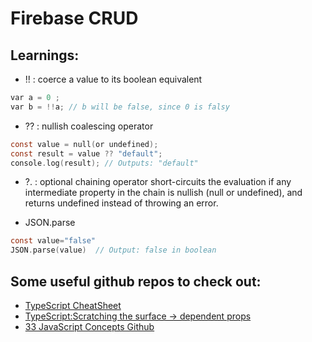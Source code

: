 # Firebase CRUD

## Learnings:

- !! : coerce a value to its boolean equivalent

```c
var a = 0 ;
var b = !!a; // b will be false, since 0 is falsy
```

- ?? : nullish coalescing operator

```c
const value = null(or undefined);
const result = value ?? "default";
console.log(result); // Outputs: "default"
```

- ?. : optional chaining operator
  short-circuits the evaluation if any intermediate property in the chain is nullish (null or undefined), and returns undefined instead of throwing an error.

- JSON.parse

```c
const value="false"
JSON.parse(value)  // Output: false in boolean
```

## Some useful github repos to check out:

- [TypeScript CheatSheet](https://github.com/Sue-52/TypeScript/tree/main)
- [TypeScript:Scratching the surface -> dependent props](https://dev.to/danielbellmas/dependent-props-in-react-typescript-2mne)
- [33 JavaScript Concepts Github](https://github.com/leonardomso/33-js-concepts)
